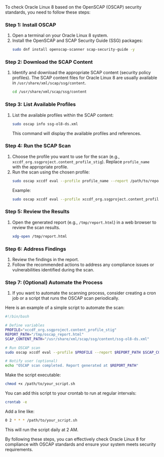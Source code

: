 To check Oracle Linux 8 based on the OpenSCAP (OSCAP) security standards, you need to follow these steps:

### Step 1: Install OSCAP
1. Open a terminal on your Oracle Linux 8 system.
2. Install the OpenSCAP and SCAP Security Guide (SSG) packages:
   ```bash
   sudo dnf install openscap-scanner scap-security-guide -y
   ```

### Step 2: Download the SCAP Content
1. Identify and download the appropriate SCAP content (security policy profiles). The SCAP content files for Oracle Linux 8 are usually available in `/usr/share/xml/scap/ssg/content`.
   ```bash
   cd /usr/share/xml/scap/ssg/content
   ```

### Step 3: List Available Profiles
1. List the available profiles within the SCAP content:
   ```bash
   sudo oscap info ssg-ol8-ds.xml
   ```
   This command will display the available profiles and references.

### Step 4: Run the SCAP Scan
1. Choose the profile you want to use for the scan (e.g., `xccdf_org.ssgproject.content_profile_stig`). Replace `profile_name` with the appropriate profile.
2. Run the scan using the chosen profile:
   ```bash
   sudo oscap xccdf eval --profile profile_name --report /path/to/report.html ssg-ol8-ds.xml
   ```
   Example:
   ```bash
   sudo oscap xccdf eval --profile xccdf_org.ssgproject.content_profile_stig --report /tmp/report.html /usr/share/xml/scap/ssg/content/ssg-ol8-ds.xml
   ```

### Step 5: Review the Results
1. Open the generated report (e.g., `/tmp/report.html`) in a web browser to review the scan results.
   ```bash
   xdg-open /tmp/report.html
   ```

### Step 6: Address Findings
1. Review the findings in the report.
2. Follow the recommended actions to address any compliance issues or vulnerabilities identified during the scan.

### Step 7: (Optional) Automate the Process
1. If you want to automate the scanning process, consider creating a cron job or a script that runs the OSCAP scan periodically.

Here is an example of a simple script to automate the scan:
```bash
#!/bin/bash

# Define variables
PROFILE="xccdf_org.ssgproject.content_profile_stig"
REPORT_PATH="/tmp/oscap_report.html"
SCAP_CONTENT_PATH="/usr/share/xml/scap/ssg/content/ssg-ol8-ds.xml"

# Run OSCAP scan
sudo oscap xccdf eval --profile $PROFILE --report $REPORT_PATH $SCAP_CONTENT_PATH

# Notify user (optional)
echo "OSCAP scan completed. Report generated at $REPORT_PATH"
```

Make the script executable:
```bash
chmod +x /path/to/your_script.sh
```

You can add this script to your crontab to run at regular intervals:
```bash
crontab -e
```
Add a line like:
```bash
0 2 * * * /path/to/your_script.sh
```
This will run the script daily at 2 AM.

By following these steps, you can effectively check Oracle Linux 8 for compliance with OSCAP standards and ensure your system meets security requirements.

